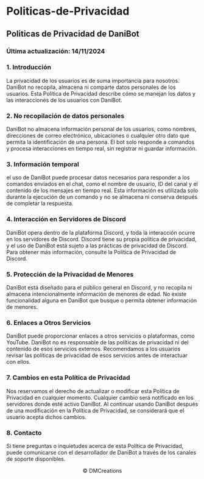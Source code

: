 # Politicas-de-Privacidad

## Politicas de Privacidad de DaniBot

### Última actualización: 14/11/2024

### 1. Introducción

La privacidad de los usuarios es de suma importancia para nosotros. DaniBot no recopila, almacena ni comparte datos personales de los usuarios. Esta Política de Privacidad describe cómo se manejan los datos y las interacciones de los usuarios con DaniBot.

### 2. No recopilación de datos personales

DaniBot no almacena información personal de los usuarios, como nombres, direcciones de correo electrónico, ubicaciones o cualquier otro dato que permita la identificación de una persona. El bot solo responde a comandos y procesa interacciones en tiempo real, sin registrar ni guardar información.

### 3. Información temporal

el uso de  DaniBot puede procesar datos necesarios para responder a los comandos enviados en el chat, como el nombre de usuario, ID del canal y el contenido de los mensajes en tiempo real. Esta información es utilizada solo durante la ejecución de un comando y no se almacena ni conserva después de completar la respuesta.

### 4. Interacción en Servidores de Discord

DaniBot opera dentro de la plataforma Discord, y toda la interacción ocurre en los servidores de Discord. Discord tiene su propia política de privacidad, y el uso de DaniBot está sujeto a las prácticas de privacidad de Discord. Para obtener más información, consulte la Política de Privacidad de Discord.

### 5. Protección de la Privacidad de Menores

DaniBot está diseñado para el público general en Discord, y no recopila ni almacena intencionalmente información de menores de edad. No existe funcionalidad alguna en DaniBot que busque o permita obtener información de menores.

### 6. Enlaces a Otros Servicios

DaniBot puede proporcionar enlaces a otros servicios o plataformas, como YouTube. DaniBot no es responsable de las políticas de privacidad ni del contenido de esos servicios externos. Recomendamos a los usuarios revisar las políticas de privacidad de esos servicios antes de interactuar con ellos.

### 7. Cambios en esta Política de Privacidad

Nos reservamos el derecho de actualizar o modificar esta Política de Privacidad en cualquier momento. Cualquier cambio será notificado en los servidores donde esté activo DaniBot. Al continuar usando DaniBot después de una modificación en la Política de Privacidad, se considerará que el usuario acepta dichos cambios.

### 8. Contacto

Si tiene preguntas o inquietudes acerca de esta Política de Privacidad, puede comunicarse con el desarrollador de DaniBot a través de los canales de soporte disponibles.

   <p align="center"> &copy; DMCreations <p/>
